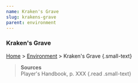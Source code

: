 ```yaml
---
name: Kraken's Grave
slug: krakens-grave
parent: environment
---
```

### Kraken's Grave
[Home](home) > [Environment](environment) > Kraken's Grave {.small-text}



> **Sources** <br/>
> Player's Handbook, p. XXX
{.read .small-text}
